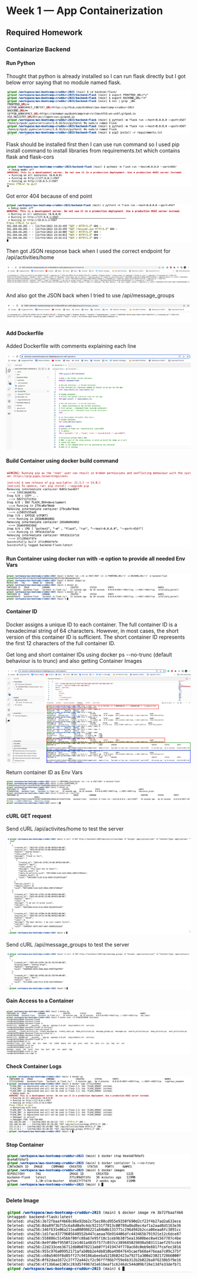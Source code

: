 # Week 1 — App Containerization

## Required Homework

### Containarize Backend
#### Run Python

Thought that python is already installed so I can run flask directly but I got below error saying that no module named flask.

![Run Flask Directly](/_docs/assets/Week1/Run-flask-before-installing-requirements.png "Run flask before installing requirements")

Flask should be installed first then I can use run command so I used pip install command to install libraries from requirements.txt which contains flask and flask-cors

![Run Flask After Intalling Requirements](/_docs/assets/Week1/Run-flask-directly.png "Run flask after installing requirements")

Got error 404 because of end point

![Error 404](/_docs/assets/Week1/404-error.png "Error 404")

Then got JSON response back when I used the correct endpoint for /api/activities/home

![JSON Response /api/activities/home](/_docs/assets/Week1/JSON-result-back-api-activities-home.png "JSON Response /api/activities/home")

And also got the JSON back when I tried to use /api/message_groups

![JSON Response /api/message_groups](/_docs/assets/Week1/JSON-result-back-api-message_groups.png "JSON Response /api/message_groups")

#### Add Dockerfile

Added Dockerfile with comments explaining each line

![](/_docs/assets/Week1/Add-Docker-File.png)

#### Build Container using docker build command

![](/_docs/assets/Week1/Docker-build.png)

#### Run Container using docker run with -e option to provide all needed Env Vars

![](/_docs/assets/Week1/Docker-run.png)

#### Container ID

Docker assigns a unique ID to each container. The full container ID is a hexadecimal string of 64 characters. However, in most cases, the short version of this container ID is sufficient. The short container ID represents the first 12 characters of the full container ID.

Get long and short container IDs using docker ps --no-trunc (default behaviour is to trunc) and also getting Container Images

![](/_docs/assets/Week1/Container-Short-Long-IDs.png)

Return container ID as Env Vars 

![](/_docs/assets/Week1/Get-container-id.png)

#### cURL GET request

Send cURL /api/activites/home to test the server

![](/_docs/assets/Week1/Curl-api-activities-home.png)

Send cURL /api/message_groups to test the server

![](/_docs/assets/Week1/Curl-api-message_groups.png)

#### Gain Access to a Container

![](/_docs/assets/Week1/attach-shell.png)

#### Check Container Logs

![](/_docs/assets/Week1/Container-logs.png)

#### Stop Container

![](/_docs/assets/Week1/Docker-stop.png)

#### Delete Image

![](/_docs/assets/Week1/docker-image-rm.png)
